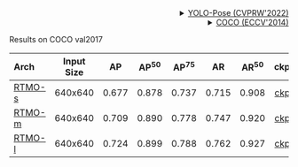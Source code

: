 <!-- [ALGORITHM] -->

<details>
<summary align="right"><a href="https://arxiv.org/abs/2204.06806">YOLO-Pose (CVPRW'2022)</a></summary>

```bibtex
@inproceedings{maji2022yolo,
  title={Yolo-pose: Enhancing yolo for multi person pose estimation using object keypoint similarity loss},
  author={Maji, Debapriya and Nagori, Soyeb and Mathew, Manu and Poddar, Deepak},
  booktitle={Proceedings of the IEEE/CVF Conference on Computer Vision and Pattern Recognition},
  pages={2637--2646},
  year={2022}
}
```

</details>

<!-- [DATASET] -->

<details>
<summary align="right"><a href="https://link.springer.com/chapter/10.1007/978-3-319-10602-1_48">COCO (ECCV'2014)</a></summary>

```bibtex
@inproceedings{lin2014microsoft,
  title={Microsoft coco: Common objects in context},
  author={Lin, Tsung-Yi and Maire, Michael and Belongie, Serge and Hays, James and Perona, Pietro and Ramanan, Deva and Doll{\'a}r, Piotr and Zitnick, C Lawrence},
  booktitle={European conference on computer vision},
  pages={740--755},
  year={2014},
  organization={Springer}
}
```

</details>

Results on COCO val2017

| Arch                                          | Input Size |  AP   | AP<sup>50</sup> | AP<sup>75</sup> |  AR   | AR<sup>50</sup> |                     ckpt                      |                      log                      |
| :-------------------------------------------- | :--------: | :---: | :-------------: | :-------------: | :---: | :-------------: | :-------------------------------------------: | :-------------------------------------------: |
| [RTMO-s](/configs/body_2d_keypoint/rtmo/coco/rtmo-s_8xb32-600e_coco-640x640.py) |  640x640   | 0.677 |      0.878      |      0.737      | 0.715 |      0.908      | [ckpt](https://download.openmmlab.com/mmpose/v1/projects/rtmo/rtmo-s_8xb32-600e_coco-640x640-8db55a59_20231211.pth) | [log](https://download.openmmlab.com/mmpose/v1/projects/rtmo/rtmo-s_8xb32-600e_coco-640x640_20231211.json) |
| [RTMO-m](/configs/body_2d_keypoint/rtmo/coco/rtmo-m_16xb16-600e_coco-640x640.py) |  640x640   | 0.709 |      0.890      |      0.778      | 0.747 |      0.920      | [ckpt](https://download.openmmlab.com/mmpose/v1/projects/rtmo/rtmo-m_16xb16-600e_coco-640x640-6f4e0306_20231211.pth) | [log](https://download.openmmlab.com/mmpose/v1/projects/rtmo/rtmo-m_16xb16-600e_coco-640x640_20231211.json) |
| [RTMO-l](/configs/body_2d_keypoint/rtmo/coco/rtmo-l_16xb16-600e_coco-640x640.py) |  640x640   | 0.724 |      0.899      |      0.788      | 0.762 |      0.927      | [ckpt](https://download.openmmlab.com/mmpose/v1/projects/rtmo/rtmo-l_16xb16-600e_coco-640x640-516a421f_20231211.pth) | [log](https://download.openmmlab.com/mmpose/v1/projects/rtmo/rtmo-l_16xb16-600e_coco-640x640_20231211.json) |
